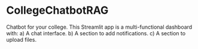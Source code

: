 # CollegeChatbotRAG
Chatbot for your college. This Streamlit app is a multi-functional dashboard with:  a) A chat interface.  b) A section to add notifications.  c) A section to upload files. 
